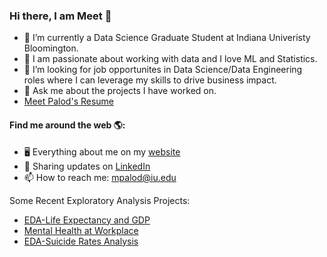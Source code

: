 
<!--
**MeetPalod/MeetPalod** is a ✨ _special_ ✨ repository because its `README.md` (this file) appears on your GitHub profile.

Here are some ideas to get you started:

- 🔭 I’m currently working on ...
- 🌱 I’m currently learning ...
- 👯 I’m looking to collaborate on ...
- 🤔 I’m looking for help with ...
- 💬 Ask me about ...
- 📫 How to reach me: ...
- 😄 Pronouns: ...
- ⚡ Fun fact: ...
-->
### Hi there, I am Meet 👋

- 🔭 I’m currently a Data Science Graduate Student at Indiana Univeristy Bloomington.
- 🌱 I am passionate about working with data and I love ML and Statistics.
- 👯 I’m looking for job opportunites in Data Science/Data Engineering roles where I can leverage my skills to drive business impact.
- 💬 Ask me about the projects I have worked on.
- <a href="https://www.linkedin.com/in/meetpalod/" target="_blank">Meet Palod's Resume</a>


#### Find me around the web 🌎:
- 🖥 Everything about me on my <a href="https://www.linkedin.com/in/meetpalod/">website</a> 
- 💼 Sharing updates on <a href="https://www.linkedin.com/in/meetpalod/">LinkedIn</a> 
- 📫 How to reach me: <a href="mailto:mpalod@iu.edu?"> mpalod@iu.edu </a>


Some Recent Exploratory Analysis Projects:
- <a href="https://www.">EDA-Life Expectancy and GDP</a>
- <a href="https://www.tebook" target="_blank">Mental Health at Workplace</a>
- <a href="https://www.ab6889.pdf">EDA-Suicide Rates Analysis</a>
